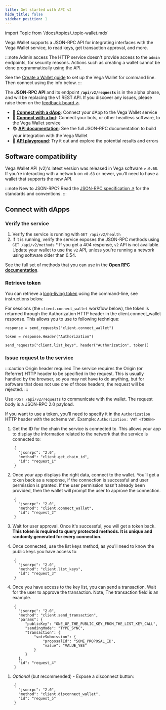 ```yaml
---
title: Get started with API v2
hide_title: false
sidebar_position: 1 
---
```

import Topic from '/docs/topics/_topic-wallet.mdx'

<Topic />

Vega Wallet supports a JSON-RPC API for integrating interfaces with the Vega Wallet service, to read keys, get transaction approval, and more.

:::note Admin access
The HTTP service doesn't provide access to the `admin` endpoints, for security reasons. Actions such as creating a wallet cannot be done programmatically using the API.

See the [Create a Wallet guide](../../../tools/vega-wallet/cli-wallet/latest/create-wallet.md) to set up the Vega Wallet for command line. Then connect using the info below.
:::

The **JSON-RPC API** and its endpoint **`/api/v2/requests`** is in the alpha phase, and will be replacing the v1 REST API. If you discover any issues, please raise them on the [feedback board ↗](https://github.com/vegaprotocol/feedback/discussions).

* 🧩 **[Connect with a dApp](#connect-with-dapps)**: Connect your dApp to the Vega Wallet service
* 🤖 **[Connect with a bot](#connect-with-bots)**: Connect your bots, or other headless software, to the Vega Wallet service
* 📚 **[API documentation](./openrpc)**: See the full JSON-RPC documentation to build your integration with the Vega Wallet
* 🛝 **[API playground](./openrpc-api-playground)**: Try it out and explore the potential results and errors

## Software compatibility
Vega Wallet API (v2)'s latest version was released in Vega software `v.0.68`. If you're interacting with a network on `v0.68` or newer, you'll need to have a wallet that supports the new API.

:::note New to JSON-RPC?
Read the [JSON-RPC specification ↗](https://www.jsonrpc.org/specification) for the standards and conventions.
:::

## Connect with dApps

### Verify the service
1. Verify the service is running with `GET /api/v2/health`
2. If it is running, verify the service exposes the JSON-RPC methods using `GET /api/v2/methods`
       * If you get a 404 response, `v2` API is not available. Update your wallet to use the `v2` API, unless you're running a network using software older than 0.54.

See the full set of methods that you can use in the **[Open RPC documentation](./openrpc)**.

### Retrieve token
You can retrieve a [long-living token](#generate-a-long-living-token) using the command-line, see instructions below. 

For sessions (the `client.connect_wallet` workflow below), the token is returned through the Authorization HTTP header in the client.connect_wallet response. This allows you to use to following technique:

```
response = send_requests("client.connect_wallet")

token = response.Header("Authorization")

send_requests("client.list_keys", header("Authorization", token))
```

### Issue request to the service

:::caution Origin header required 
The service requires the Origin (or Referrer) HTTP header to be specified in the request. This is usually handled by the browser, so you may not have to do anything, but for software that does not use one of those headers, the request will be rejected.
:::

Use `POST /api/v2/requests` to communicate with the wallet. The request body is a JSON-RPC 2.0 payload. 

If you want to use a token, you'll need to specify it in the `Authorization` HTTP header with the scheme `VWT`. Example: `Authorization: VWT <TOKEN>`

1. Get the ID for the chain the service is connected to. This allows your app to display the information related to the network that the service is connected to:

```
    {
      "jsonrpc": "2.0",
      "method": "client.get_chain_id",
      "id": "request_1"
    }
```

2. Once your app displays the right data, connect to the wallet. You’ll get a token back as a response, if the connection is successful and user permission is granted. If the user permission hasn't already been provided, then the wallet will prompt the user to approve the connection.

```
    {
      "jsonrpc": "2.0",
      "method": "client.connect_wallet",
      "id": "request_2"
    }
```

3. Wait for user approval. Once it's successful, you will get a token back. **This token is required to query protected methods. It is unique and randomly generated for every connection.**

4. Once connected, use the list keys method, as you'll need to know the public keys you have access to:

```
    {
      "jsonrpc": "2.0",
      "method": "client.list_keys",
      "id": "request_3"
    }
```

4. Once you have access to the key list, you can send a transaction. Wait for the user to approve the transaction. Note, The transaction field is an example.

```
    {
      "jsonrpc": "2.0",
      "method": "client.send_transaction",
      "params": {
         "publicKey": "ONE_OF_THE_PUBLIC_KEY_FROM_THE_LIST_KEY_CALL",
         "sendingMode": "TYPE_SYNC",
         "transaction": {
             "voteSubmission": {
                 "proposalId": "SOME_PROPOSAL_ID",
                 "value": "VALUE_YES"
             }
         }
      },
      "id": "request_4"
    }
```

1. *Optional* (but recommended) - Expose a disconnect button:

```
    {
      "jsonrpc": "2.0",
      "method": "client.disconnect_wallet",
      "id": "request_5"
    }
```

